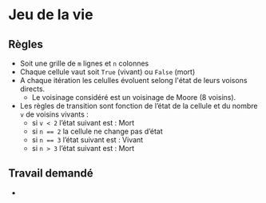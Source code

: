 # Jeu de la vie

## Règles

- Soit une grille de `m` lignes et `n` colonnes
- Chaque cellule vaut soit `True` (vivant) ou `False` (mort)
- A chaque itération les celulles évoluent selong l'état de leurs voisons directs.
  - Le voisinage considéré est un voisinage de Moore (8 voisins). 
- Les règles de transition sont fonction de l’état de la cellule et du nombre `v` de voisins vivants :
  - si `v < 2` l’état suivant est : Mort
  - si `n == 2` la cellule ne change pas d’état
  - si `n == 3` l’état suivant est : Vivant
  - si `n > 3` l’état suivant est : Mort

## Travail demandé

- 